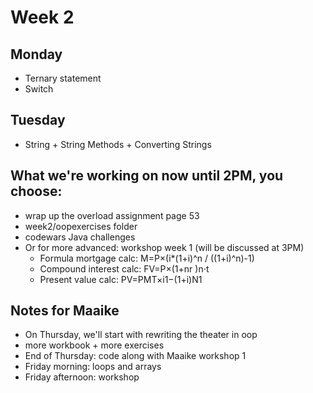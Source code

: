 # Week 2

## Monday
- Ternary statement
- Switch

## Tuesday
- String + String Methods + Converting Strings

## What we're working on now until 2PM, you choose:
- wrap up the overload assignment page 53
- week2/oopexercises folder
- codewars Java challenges
- Or for more advanced: workshop week 1 (will be discussed at 3PM)
  - Formula mortgage calc: M=P×(i*(1+i)^n / ((1+i)^n)-1)
  - Compound interest calc: FV=P×(1+nr )n⋅t
  - Present value calc: PV=PMT×i1−(1+i)N1

## Notes for Maaike
- On Thursday, we'll start with rewriting the theater in oop
- more workbook + more exercises
- End of Thursday: code along with Maaike workshop 1
- Friday morning: loops and arrays
- Friday afternoon: workshop